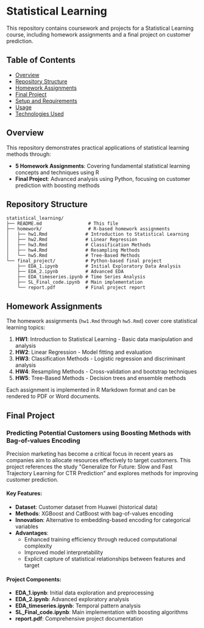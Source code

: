 # Statistical Learning 

This repository contains coursework and projects for a Statistical Learning course, including homework assignments and a final project on customer prediction.

## Table of Contents

- [Overview](#overview)
- [Repository Structure](#repository-structure)
- [Homework Assignments](#homework-assignments)
- [Final Project](#final-project)
- [Setup and Requirements](#setup-and-requirements)
- [Usage](#usage)
- [Technologies Used](#technologies-used)

## Overview

This repository demonstrates practical applications of statistical learning methods through:
- **5 Homework Assignments**: Covering fundamental statistical learning concepts and techniques using R
- **Final Project**: Advanced analysis using Python, focusing on customer prediction with boosting methods

## Repository Structure

```
statistical_learning/
├── README.md                 # This file
├── homework/                 # R-based homework assignments
│   ├── hw1.Rmd              # Introduction to Statistical Learning
│   ├── hw2.Rmd              # Linear Regression
│   ├── hw3.Rmd              # Classification Methods
│   ├── hw4.Rmd              # Resampling Methods
│   └── hw5.Rmd              # Tree-Based Methods
└── final_project/           # Python-based final project
    ├── EDA_1.ipynb          # Initial Exploratory Data Analysis
    ├── EDA_2.ipynb          # Advanced EDA
    ├── EDA_timeseries.ipynb # Time Series Analysis
    ├── SL_Final_code.ipynb  # Main implementation
    └── report.pdf           # Final project report
```

## Homework Assignments

The homework assignments (`hw1.Rmd` through `hw5.Rmd`) cover core statistical learning topics:

1. **HW1**: Introduction to Statistical Learning - Basic data manipulation and analysis
2. **HW2**: Linear Regression - Model fitting and evaluation
3. **HW3**: Classification Methods - Logistic regression and discriminant analysis
4. **HW4**: Resampling Methods - Cross-validation and bootstrap techniques
5. **HW5**: Tree-Based Methods - Decision trees and ensemble methods

Each assignment is implemented in R Markdown format and can be rendered to PDF or Word documents.

## Final Project

### Predicting Potential Customers using Boosting Methods with Bag-of-values Encoding

Precision marketing has become a critical focus in recent years as companies aim to allocate resources effectively to target customers. This project references the study "Generalize for Future: Slow and Fast Trajectory Learning for CTR Prediction" and explores methods for improving customer prediction.

#### Key Features:
- **Dataset**: Customer dataset from Huawei (historical data)
- **Methods**: XGBoost and CatBoost with bag-of-values encoding
- **Innovation**: Alternative to embedding-based encoding for categorical variables
- **Advantages**: 
  - Enhanced training efficiency through reduced computational complexity
  - Improved model interpretability
  - Explicit capture of statistical relationships between features and target

#### Project Components:
- **EDA_1.ipynb**: Initial data exploration and preprocessing
- **EDA_2.ipynb**: Advanced exploratory analysis
- **EDA_timeseries.ipynb**: Temporal pattern analysis
- **SL_Final_code.ipynb**: Main implementation with boosting algorithms
- **report.pdf**: Comprehensive project documentation

